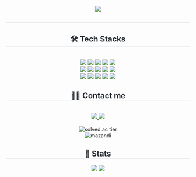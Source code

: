 <div align= "center">
    <img src="https://capsule-render.vercel.app/api?type=waving&color=0:FFFFFF,100:52E7FF&height=150&section=header&text=Welcome%20to%20happyyonku's%20GitHub&fontSize=40" />
    </div>
    <div align= "center"> 
    <h2 style="border-bottom: 1px solid #d8dee4; color: #282d33;">  </h2>  
    <div style="font-weight: 700; font-size: 15px; text-align: center; color: #282d33;">  </div> 
    </div>
    <div align= "center">
    <h2 style="border-bottom: 1px solid #d8dee4; color: #282d33;"> 🛠️ Tech Stacks </h2> <br> 
    <div style="margin: 0 auto; text-align: center;" align= "center"> <img src="https://img.shields.io/badge/Amazon%20S3-569A31?style=for-the-badge&logo=Amazon S3&logoColor=white">
          <img src="https://img.shields.io/badge/Amazon AWS-232F3E?style=for-the-badge&logo=Amazon%20AWS&logoColor=white">
          <img src="https://img.shields.io/badge/Discord-5865F2?style=for-the-badge&logo=Discord&logoColor=white">
          <img src="https://img.shields.io/badge/Docker-2496ED?style=for-the-badge&logo=Docker&logoColor=white">
          <img src="https://img.shields.io/badge/Elasticsearch-005571?style=for-the-badge&logo=Elasticsearch&logoColor=white">
          <br/><img src="https://img.shields.io/badge/Git-F05032?style=for-the-badge&logo=Git&logoColor=white">
          <img src="https://img.shields.io/badge/Github-181717?style=for-the-badge&logo=Github&logoColor=white">
          <img src="https://img.shields.io/badge/Java-007396?style=for-the-badge&logo=Java&logoColor=white">
          <img src="https://img.shields.io/badge/Jenkins-D24939?style=for-the-badge&logo=Jenkins&logoColor=white">
          <img src="https://img.shields.io/badge/Linux-FCC624?style=for-the-badge&logo=Linux&logoColor=white">
          <br/><img src="https://img.shields.io/badge/MySQL-4479A1?style=for-the-badge&logo=MySQL&logoColor=white">
          <img src="https://img.shields.io/badge/Notion-000000?style=for-the-badge&logo=Notion&logoColor=white">
          <img src="https://img.shields.io/badge/Python-3776AB?style=for-the-badge&logo=Python&logoColor=white">
          <img src="https://img.shields.io/badge/Spring-6DB33F?style=for-the-badge&logo=Spring&logoColor=white">
          <img src="https://img.shields.io/badge/Spring%20Boot-6DB33F?style=for-the-badge&logo=Spring Boot&logoColor=white">
          <br/></div>
    </div>
    <div align= "center">
    <h2 style="border-bottom: 1px solid #d8dee4; color: #282d33;"> 🧑‍💻 Contact me </h2> <br> 
    <div align= "center"> <a href=https://brass-word-16e.notion.site/144cdcf40727801cb290f5fe4b5d7b7d?pvs=74> <img src="https://img.shields.io/badge/Notion-000000?style=for-the-badge&logo=Notion&logoColor=white&link=https://brass-word-16e.notion.site/144cdcf40727801cb290f5fe4b5d7b7d?pvs=74"> </a>
         <a href=mailto:yonggu1951@gmail.com> <img src="https://img.shields.io/badge/Gmail-EA4335?style=for-the-badge&logo=Gmail&logoColor=white&link=mailto:yonggu1951@gmail.com"> </a>
          </div>  <br> 
    <div align= "center">  </div> 
    </div>
    <div align="center">
        <img src="https://mazassumnida.wtf/api/v2/generate_badge?boj=yonggu97" alt="solved.ac tier"/>
    </div>
    <div align="center">
        <img src="https://mazandi.herokuapp.com/api?handle=yonggu97&theme=dark" alt="mazandi"/>
    </div>
    <div align= "center"> 
    <h2 style="border-bottom: 1px solid #d8dee4; color: #282d33;"> 🏅 Stats </h2> <div align= "center"> <img src="https://github-readme-stats.vercel.app/api?username=happyyongku&custom_title=happyyongku's%20Github%20Stat&theme=nord"
        /> <img src="https://github-readme-stats.vercel.app/api/top-langs/?username=happyyongku&layout=compact&theme=nord"
          /> </div> 
    </div>
    